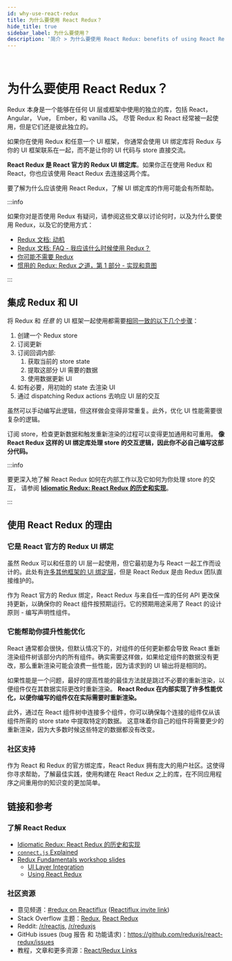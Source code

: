 ```yaml
---
id: why-use-react-redux
title: 为什么要使用 React Redux？
hide_title: true
sidebar_label: 为什么要使用？
description: '简介 > 为什么要使用 React Redux: benefits of using React Redux in a React app'
---
```


&nbsp;

# 为什么要使用 React Redux？

Redux 本身是一个能够在任何 UI 层或框架中使用的独立的库，包括 React， Angular， Vue， Ember，和 vanilla JS。
尽管 Redux 和 React 经常被一起使用，但是它们还是彼此独立的。

如果你在使用 Redux 和任意一个 UI 框架， 你通常会使用 UI 绑定库将 Redux 与你的 UI 框架联系在一起，而不是让你的 UI 代码与 store 直接交流。

**React Redux 是 React 官方的 Redux UI 绑定库**。如果你正在使用 Redux 和 React，你也应该使用 React Redux 去连接这两个库。

要了解为什么应该使用 React Redux，了解 UI 绑定库的作用可能会有所帮助。

:::info

如果你对是否使用 Redux 有疑问，请参阅这些文章以讨论何时，以及为什么要使用 Redux，以及它的使用方式：

- [Redux 文档: 动机](https://redux.js.org/introduction/motivation)
- [Redux 文档: FAQ - 我应该什么时候使用 Redux？](https://redux.js.org/faq/general#when-should-i-use-redux)
- [你可能不需要 Redux ](https://medium.com/@dan_abramov/you-might-not-need-redux-be46360cf367)
- [惯用的 Redux: Redux 之道，第 1 部分 - 实现和意图](https://blog.isquaredsoftware.com/2017/05/idiomatic-redux-tao-of-redux-part-1/)

:::

## 集成 Redux 和 UI

将 Redux 和 _任意_ 的 UI 框架一起使用都需要[相同一致的以下几个步骤](https://blog.isquaredsoftware.com/presentations/workshops/redux-fundamentals/ui-layer.html#/4)：

1. 创建一个 Redux store
2. 订阅更新
3. 订阅回调内部:
   1. 获取当前的 store state
   2. 提取这部分 UI 需要的数据
   3. 使用数据更新 UI
4. 如有必要，用初始的 state 去渲染 UI
5. 通过 dispatching Redux actions 去响应 UI 层的交互

虽然可以手动编写此逻辑，但这样做会变得非常重复。此外，优化 UI 性能需要很复杂的逻辑。

订阅 store，检查更新数据和触发重新渲染的过程可以变得更加通用和可重用。 **像 React Redux 这样的 UI 绑定库处理 store 的交互逻辑，因此你不必自己编写这部分代码。**

:::info

要更深入地了解 React Redux 如何在内部工作以及它如何为你处理 store 的交互， 请参阅 **[Idiomatic Redux: React Redux 的历史和实现](https://blog.isquaredsoftware.com/2018/11/react-redux-history-implementation/)**。

:::

## 使用 React Redux 的理由

### 它是 React 官方的 Redux UI 绑定

虽然 Redux 可以和任意的 UI 层一起使用，但它最初是为与 React 一起工作而设计的。此处有[许多其他框架的 UI 绑定层](https://redux.js.org/introduction/ecosystem#library-integration-and-bindings)，但是 React Redux 是由 Redux 团队直接维护的。

作为 React 官方的 Redux 绑定，React Redux 与来自任一库的任何 API 更改保持更新，以确保你的 React 组件按预期运行。它的预期用途采用了 React 的设计原则 - 编写声明性组件。

### 它能帮助你提升性能优化

React 通常都会很快，但默认情况下的，对组件的任何更新都会导致 React 重新渲染组件树该部分内的所有组件。确实需要这样做，如果给定组件的数据没有更改，那么重新渲染可能会浪费一些性能，因为请求到的 UI 输出将是相同的。

如果性能是一个问题，最好的提高性能的最佳方法就是跳过不必要的重新渲染，以便组件仅在其数据实际更改时重新渲染。 **React Redux 在内部实现了许多性能优化，以便你编写的组件仅在实际需要时重新渲染。**

此外，通过在 React 组件树中连接多个组件，你可以确保每个连接的组件仅从该组件所需的 store state 中提取特定的数据。 这意味着你自己的组件将需要更少的重新渲染，因为大多数时候这些特定的数据都没有改变。

### 社区支持

作为 React 和 Redux 的官方绑定库，React Redux 拥有庞大的用户社区。这使得你寻求帮助，了解最佳实践，使用构建在 React Redux 之上的库，在不同应用程序之间重用你的知识变的更加简单。

## 链接和参考

### 了解 React Redux

- [Idiomatic Redux: React Redux 的历史和实现](https://blog.isquaredsoftware.com/2018/11/react-redux-history-implementation/)
- [`connect.js` Explained](https://gist.github.com/gaearon/1d19088790e70ac32ea636c025ba424e)
- [Redux Fundamentals workshop slides](https://blog.isquaredsoftware.com/2018/06/redux-fundamentals-workshop-slides/)
  - [UI Layer Integration](https://blog.isquaredsoftware.com/presentations/workshops/redux-fundamentals/ui-layer.html)
  - [Using React Redux](https://blog.isquaredsoftware.com/presentations/workshops/redux-fundamentals/react-redux.html)

### 社区资源

- 意见频道：[#redux on Reactiflux](https://discord.gg/0ZcbPKXt5bZ6au5t) ([Reactiflux invite link](https://reactiflux.com))
- Stack Overflow 主题：[Redux](https://stackoverflow.com/questions/tagged/redux), [React Redux](https://stackoverflow.com/questions/tagged/redux)
- Reddit: [/r/reactjs](https://www.reddit.com/r/reactjs/), [/r/reduxjs](https://www.reddit.com/r/reduxjs/)
- GitHub issues (bug 报告 和 功能请求)：https://github.com/reduxjs/react-redux/issues
- 教程，文章和更多资源：[React/Redux Links](https://github.com/markerikson/react-redux-links)
